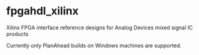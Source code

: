 fpgahdl_xilinx
========

Xilinx FPGA interface reference designs for Analog Devices mixed signal IC products

Currently only PlanAhead builds on Windows machines are supported.
